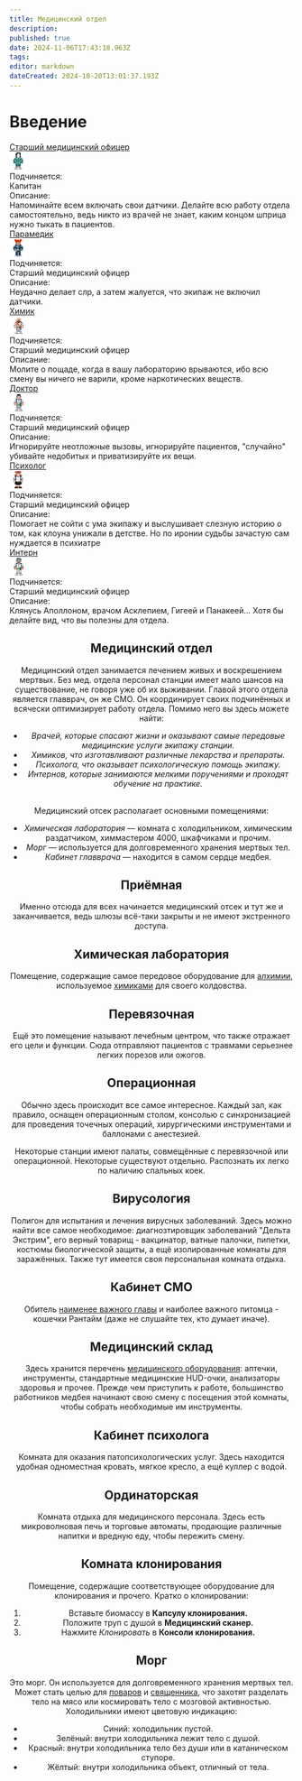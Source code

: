 ```yaml
---
title: Медицинский отдел
description: 
published: true
date: 2024-11-06T17:43:18.963Z
tags: 
editor: markdown
dateCreated: 2024-10-20T13:01:37.193Z
---
```


# Введение


<div class="rolescontainer">
<div class="role">
<div class="rolename"><a href="/roles/chiefmedicalofficer" class="custom-link">Старший медицинский офицер</a></div>
<div class="roleimg"><img src="/roles/chiefmedicalofficer.png"></div>
<div class="roleheadlabel">Подчиняется:</div>
<div class="rolehead">Капитан</div>
<div class="roledesclabel">Описание:</div>  
<div class="roledesc">Напоминайте всем включать свои датчики. Делайте всю работу отдела самостоятельно, ведь никто из врачей не знает, каким концом шприца нужно тыкать в пациентов.</div>  
</div>
</div>

<div class="rolescontainer">

<div class="role">
<div class="rolename"><a href="/roles/paramedic" class="custom-link">Парамедик</a></div>
<div class="roleimg"><img src="/roles/paramedic.png"></div>
<div class="roleheadlabel">Подчиняется:</div>
<div class="rolehead">Старший медицинский офицер</div>
<div class="roledesclabel">Описание:</div>  
<div class="roledesc">Неудачно делает слр, а затем жалуется, что экипаж не включил датчики.</div>  
</div>  

<div class="role">
<div class="rolename"><a href="/roles/chemist" class="custom-link">Химик</a></div>
<div class="roleimg"><img src="/roles/chemist.png"></div>
<div class="roleheadlabel">Подчиняется:</div>
<div class="rolehead">Старший медицинский офицер</div>
<div class="roledesclabel">Описание:</div>  
<div class="roledesc">Молите о пощаде, когда в вашу лабораторию врываются, ибо всю смену вы ничего не варили, кроме наркотических веществ.</div>  
</div>

<div class="role">
<div class="rolename"><a href="/roles/doctor" class="custom-link">Доктор</a></div>
<div class="roleimg"><img src="/roles/doctor.png"></div>
<div class="roleheadlabel">Подчиняется:</div>
<div class="rolehead">Старший медицинский офицер</div>
<div class="roledesclabel">Описание:</div>  
<div class="roledesc">Игнорируйте неотложные вызовы, игнорируйте пациентов, "случайно" убивайте недобитых и приватизируйте их вещи.</div>  
</div>

<div class="role">
<div class="rolename"><a href="/roles/psychologist" class="custom-link">Психолог</a></div>
<div class="roleimg"><img src="/roles/psyschologistmeow.png"></div>
<div class="roleheadlabel">Подчиняется:</div>
<div class="rolehead">Старший медицинский офицер</div>
<div class="roledesclabel">Описание:</div>  
<div class="roledesc">
Помогает не сойти с ума экипажу и выслушивает слезную историю о том, как клоуна унижали в детстве. Но по иронии судьбы зачастую сам нуждается в психиатре</div>  
</div>   

<div class="role">
<div class="rolename"><a href="/roles/intern" class="custom-link">Интерн</a></div>
<div class="roleimg"><img src="/roles/intern.png"></div>
<div class="roleheadlabel">Подчиняется:</div>
<div class="rolehead">Старший медицинский офицер</div>
<div class="roledesclabel">Описание:</div>  
<div class="roledesc">Клянусь Аполлоном, врачом Асклепием, Гигеей и Панакеей... Хотя бы делайте вид, что вы полезны для отдела.</div>  
</div>  

  
</div>



<center>
<div class="textcontainer">

## Медицинский отдел

<div class="containerimg">

<div class="right-text">
Медицинский отдел занимается лечением живых и воскрешением мертвых. Без мед. отдела персонал станции имеет мало шансов на существование, не говоря уже об их выживании.
Главой этого отдела является главврач, он же СМО. Он координирует своих подчинённых и всячески оптимизирует работу отдела.
Помимо него вы здесь можете найти:
  
<ul>
<li><i>Врачей, которые спасают жизни и оказывают самые передовые медицинские услуги экипажу станции.</i></li>
<li><i>Химиков, что изготавливают различные лекарства и препараты.</i></li>
<li><i>Психолога, что оказывает психологическую помощь экипажу.</i></li>
<li><i>Интернов, которые занимаются мелкими поручениями и проходят обучение на практике.</i></li></ul>
<br>
Медицинский отсек располагает основными помещениями:

<ul>
<li><i>Химическая лаборатория</i> — комната с холодильником, химическим раздатчиком, химмастером 4000, шкафчиками и прочим.</li>
<li><i>Морг</i> — используется для долговременного хранения мертвых тел.</li>
<li><i>Кабинет главврача</i> — находится в самом сердце медбея.</li>
</ul>
</div>
</div>
  
## Приёмная

<div class="containerimg">

<div class="right-text">
Именно отсюда для всех начинается медицинский отсек и тут же и заканчивается, ведь шлюзы всё-таки закрыты и не имеют экстренного доступа.
</div>
</div>
  
## Химическая лаборатория

<div class="containerimg">

<div class="right-text">
Помещение, содержащие самое передовое оборудование для <a href="/guides/chemistry">алхимии</a>, используемое <a href="/roles/chemist">химиками</a> для своего колдовства.
</div>
</div>
  
## Перевязочная

<div class="containerimg">

<div class="right-text">
Ещё это помещение называют лечебным центром, что также отражает его цели и функции. Сюда отправляют пациентов с травмами серьезнее легких порезов или ожогов.
</div>
</div> 
  
## Операционная

<div class="containerimg">

<div class="right-text">
Обычно здесь происходит все самое интересное. Каждый зал, как правило, оснащен операционным столом, консолью с синхронизацией для проведения точечных операций, хирургическими инструментами и баллонами с анестезией.

Некоторые станции имеют палаты, совмещённые с перевязочной или операционной. Некоторые существуют отдельно. Распознать их легко по наличию спальных коек.
</div>
</div>
  
## Вирусология

<div class="containerimg">

<div class="right-text">
Полигон для испытания и лечения вирусных заболеваний. Здесь можно найти все самое необходимое: диагнозтировщик заболеваний "Дельта Экстрим", его верный товарищ - вакцинатор, ватные палочки, пипетки, костюмы биологической защиты, а ещё изолированные комнаты для заражённых. Также тут имеется своя персональная комната отдыха. 
</div>
</div>  
  
## Кабинет СМО

<div class="containerimg">

<div class="right-text">  
<p>Обитель <a href="/roles/chiefmedicalofficer">наименее важного главы</a> и наиболее важного питомца - кошечки Рантайм (даже не слушайте тех, кто думает иначе).
</div>
</div>
  
## Медицинский склад
 
<div class="containerimg">

<div class="right-text">
Здесь хранится перечень <a href="/guides/medicalequipment">медицинского оборудования</a>: аптечки, инструменты, стандартные медицинские HUD-очки, анализаторы здоровья и прочее. Прежде чем приступить к работе, большинство работников медбея начинают свою смену с посещения этой комнаты, чтобы собрать необходимые им инструменты.
</div>
</div>

## Кабинет психолога

<div class="containerimg">

<div class="right-text">
Комната для оказания патопсихологических услуг. Здесь находится удобная одноместная кровать, мягкое кресло, а ещё куллер с водой.
</div>
</div>
  
## Ординаторская

<div class="containerimg">

<div class="right-text">
Комната отдыха для медицинского персонала. Здесь есть микроволновая печь и торговые автоматы, продающие различные напитки и вредную еду, чтобы пережить смену.
</div>
</div>
  
## Комната клонирования
  
<div class="containerimg">

<div class="right-text">
Помещение, содержащие соответствующее оборудование для клонирования и прочего.
Кратко о клонировании:

<ol>
<li>Вставьте биомассу в <b>Капсулу клонирования.</b></li>
<li>Положите труп с душой в <b>Медицинский сканер.</b></li>
<li>Нажмите <i>Клонировать</i> в <b>Консоли клонирования.</b></li>
</ol>
</div>
</div>
  
## Морг
  
<div class="containerimg">

<div class="right-text">
Это морг. Он используется для долговременного хранения мертвых тел. Может стать целью для <a href="/roles/chef">поваров</a> и <a href="/roles/priest">священника</a>, что захотят разделать тело на мясо или космировать тело с мозговой активностью.
Холодильники имеют цветовую индикацию: 

<ul>
<li>Синий: холодильник пустой.</li>
<li>Зелёный: внутри холодильника лежит тело с душой.</li>
<li>Красный: внутри холодильника тело без души или в катаническом ступоре.</li>
<li>Жёлтый: внутри холодильника объект, отличный от тела.</li>
</ul>
</div>
</div>
</div>
</center>